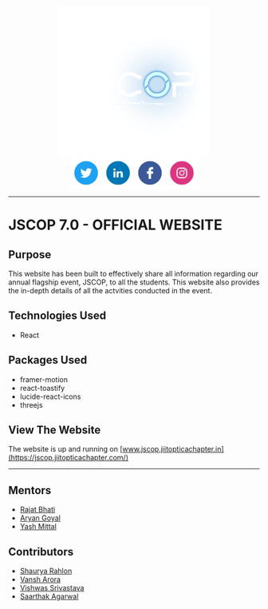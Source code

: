 <div align = "center">

<img height=300px src= "/public/images/jscop_home_logo.png">
</div>

<div align = "center">
<a href="https://twitter.com/jiitoptica"><img src="https://github.com/aritraroy/social-icons/blob/master/twitter-icon.png?raw=true" width="60"></a>
<a href="https://www.linkedin.com/company/jiitopticachapter/mycompany/"><img src="https://github.com/aritraroy/social-icons/blob/master/linkedin-icon.png?raw=true" width="60"></a>
<a href="https://www.facebook.com/jiitopticachapter/"><img src="https://github.com/aritraroy/social-icons/blob/master/facebook-icon.png?raw=true" width="60"></a>
<a href="https://www.instagram.com/jiitopticachapter"><img src="https://github.com/aritraroy/social-icons/blob/master/instagram-icon.png?raw=true" width="60"></a>
</div>

---

# JSCOP 7.0 - OFFICIAL WEBSITE

## Purpose

This website has been built to effectively share all information regarding our annual flagship event, JSCOP, to all the students. This website also provides the in-depth details of all the actvities conducted in the event.

## Technologies Used

- React

## Packages Used

- framer-motion
- react-toastify
- lucide-react-icons
- threejs

## View The Website

The website is up and running on [www.jscop.jiitopticachapter.in](https://jscop.jiitopticachapter.com/)

---

## Mentors

- [Rajat Bhati](https://github.com/Rajatt09)
- [Aryan Goyal](https://github.com/AryanAg08)
- [Yash Mittal](https://github.com/Geekyash10)
## Contributors


- [Shaurya Rahlon](https://github.com/ShauryaRahlon)
- [Vansh Arora](https://github.com/vansh1293)
- [Vishwas Srivastava](https://github.com/Vishwas-0612)
- [Saarthak Agarwal](https://github.com/Saarthak1234)
